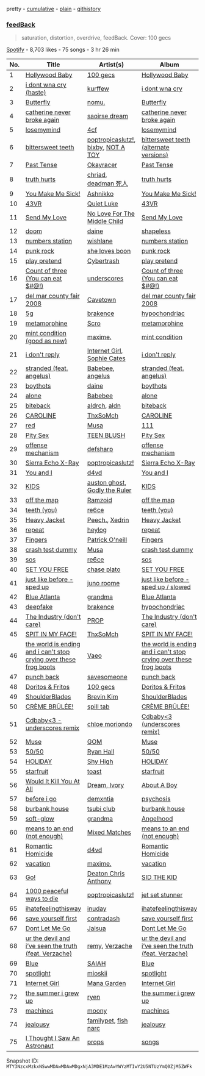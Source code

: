 pretty - [cumulative](/playlists/cumulative/37i9dQZF1DXbmErmrio5En.md) - [plain](/playlists/plain/37i9dQZF1DXbmErmrio5En) - [githistory](https://github.githistory.xyz/mackorone/spotify-playlist-archive/blob/main/playlists/plain/37i9dQZF1DXbmErmrio5En)

### [feedBack](https://open.spotify.com/playlist/37i9dQZF1DXbmErmrio5En)

> saturation, distortion, overdrive, feedBack\. Cover: 100 gecs

[Spotify](https://open.spotify.com/user/spotify) - 8,703 likes - 75 songs - 3 hr 26 min

| No. | Title | Artist(s) | Album | Length |
|---|---|---|---|---|
| 1 | [Hollywood Baby](https://open.spotify.com/track/48ElaQLYuOaybqagIlPxpU) | [100 gecs](https://open.spotify.com/artist/6PfSUFtkMVoDkx4MQkzOi3) | [Hollywood Baby](https://open.spotify.com/album/1jI6gq10WSeAv4MdTaRq7N) | 3:07 |
| 2 | [i dont wna cry \(haste\)](https://open.spotify.com/track/6RKeESxpM58GCfR5eRdfzY) | [kurffew](https://open.spotify.com/artist/7rxyD0KDWwZ86aQNWfkJhz) | [i dont wna cry](https://open.spotify.com/album/5AIZKUZZW9RE3xhTf64h39) | 2:01 |
| 3 | [Butterfly](https://open.spotify.com/track/3isB66Bn1418EHQ2Z9aLUp) | [nomu.](https://open.spotify.com/artist/2NSBzBPu05xNzAUv10mdTc) | [Butterfly](https://open.spotify.com/album/0slkV34l718fubBPy4GzOB) | 2:28 |
| 4 | [catherine never broke again](https://open.spotify.com/track/2RP8p6uDqJCMvpXxfo3L7s) | [saoirse dream](https://open.spotify.com/artist/2xNs2zfnh52ORUTI4Qfvxf) | [catherine never broke again](https://open.spotify.com/album/0SS7QRTl0W0CBbUCPkmmaM) | 1:54 |
| 5 | [losemymind](https://open.spotify.com/track/3UCS6qOeXaVjtj2n7D5vZs) | [4cf](https://open.spotify.com/artist/5F8W0OumEjkf9TpqrzvnTL) | [losemymind](https://open.spotify.com/album/5P8gmVPWC5O21bN5rkNaWu) | 2:27 |
| 6 | [bittersweet teeth](https://open.spotify.com/track/0Uk24ctvr2GyVZ3aC3vGgA) | [poptropicaslutz!](https://open.spotify.com/artist/08DN8ZbOSeuTELiQjc4Jl8), [bixby](https://open.spotify.com/artist/3vqtY7Lhhuw6sEwU4HmIRv), [NOT A TOY](https://open.spotify.com/artist/7uiWgFc6g98QsoDKotM3T4) | [bittersweet teeth \(alternate versions\)](https://open.spotify.com/album/795wZH8JkFop6dDOFYXkN6) | 2:22 |
| 7 | [Past Tense](https://open.spotify.com/track/2jddWKpUOUE9DYnfAFk3Hm) | [Okayracer](https://open.spotify.com/artist/4j8joGNndygibHb37LVwRo) | [Past Tense](https://open.spotify.com/album/6334xk9BCeIJ3pYiK6FCaT) | 2:07 |
| 8 | [truth hurts](https://open.spotify.com/track/5CAvQkgGDGOyicH7e0Z6jN) | [chriad](https://open.spotify.com/artist/7deQ6Y3VQYqHzRrVia18Bl), [deadman 死人](https://open.spotify.com/artist/1IAIRAvJCUc01U0doDVKN9) | [truth hurts](https://open.spotify.com/album/3HLoC6h0fWZrceTxnrk1cy) | 3:34 |
| 9 | [You Make Me Sick!](https://open.spotify.com/track/2cK6tRFd7PRPFY1ZwJAKeq) | [Ashnikko](https://open.spotify.com/artist/3PyJHH2wyfQK3WZrk9rpmP) | [You Make Me Sick!](https://open.spotify.com/album/1hFgxn07lR5agY6sk9fHQJ) | 2:18 |
| 10 | [43VR](https://open.spotify.com/track/2oVs3DVmsCK5yL55v9YbK2) | [Quiet Luke](https://open.spotify.com/artist/54oBi8aje0nWVrrCNJAmRF) | [43VR](https://open.spotify.com/album/0DXjEDAzFa17vNnuhnpfy8) | 2:51 |
| 11 | [Send My Love](https://open.spotify.com/track/19peDv7OzX8XnQx6nAomoM) | [No Love For The Middle Child](https://open.spotify.com/artist/7HWfshpjlGldmRa4gymvjX) | [Send My Love](https://open.spotify.com/album/3vhMcEy0QNZ0S7uE7yu30K) | 2:33 |
| 12 | [doom](https://open.spotify.com/track/36DSP6wauBjy7JBz0I48rG) | [daine](https://open.spotify.com/artist/4lyCoxLN0aW7nJy5rec0tG) | [shapeless](https://open.spotify.com/album/2yJtn1NTEXnj5tM3B2NGyf) | 2:42 |
| 13 | [numbers station](https://open.spotify.com/track/10omTPgbmMKhrB1d6fbyWk) | [wishlane](https://open.spotify.com/artist/15eJnht8wSa1rUGRQpYU6l) | [numbers station](https://open.spotify.com/album/1YRCd4M5ZnosMaDtbwcdyt) | 3:54 |
| 14 | [punk rock](https://open.spotify.com/track/0nog7rb95VYzC1WDliuhKZ) | [she loves boon](https://open.spotify.com/artist/6is8aeGtatwbYEiamvsp23) | [punk rock](https://open.spotify.com/album/08WWzkcjNxPpC8kAkTAkis) | 2:22 |
| 15 | [play pretend](https://open.spotify.com/track/7na3UIxB9H4k4sTXatj4pS) | [Cybertrash](https://open.spotify.com/artist/6qKNO74t6cNcytBKSunEcW) | [play pretend](https://open.spotify.com/album/6sXQGff20ZV62vxqiN3WKr) | 1:57 |
| 16 | [Count of three \(You can eat $\#@!\)](https://open.spotify.com/track/2NFag2zEx2GC5ySs0d3IaS) | [underscores](https://open.spotify.com/artist/7HfUJxeVTgrvhk0eWHFzV7) | [Count of three \(You can eat $\#@!\)](https://open.spotify.com/album/5VQi7iQ03yrVsFV3z5DCiq) | 2:39 |
| 17 | [del mar county fair 2008](https://open.spotify.com/track/4Zx6WKvQxGhk2UD4huHFBZ) | [Cavetown](https://open.spotify.com/artist/2hR4h1Cao2ueuI7Cx9c7V8) | [del mar county fair 2008](https://open.spotify.com/album/0uPCMgLfg1DpVnsjoVDok9) | 2:54 |
| 18 | [5g](https://open.spotify.com/track/61Ph6Q4HYgWUVGulPszt9n) | [brakence](https://open.spotify.com/artist/4kqFrZkeqDfOIEqTWqbOOV) | [hypochondriac](https://open.spotify.com/album/6XV76W17coHAKFdeyiGT08) | 3:29 |
| 19 | [metamorphine](https://open.spotify.com/track/2YhdFV7oaYJ5r7Aga6YGUt) | [Scro](https://open.spotify.com/artist/2TFI4R2CXBQ0RyfHhF7oQW) | [metamorphine](https://open.spotify.com/album/6MJDZQIqj1KZdoWa0lSQfM) | 3:10 |
| 20 | [‎mint ‎condition \(‎good ‎as ‎new\)](https://open.spotify.com/track/6MwqWsbeIZu4j2JNT4GjeN) | [maxime.](https://open.spotify.com/artist/4jd8Wp3Os5tXFV0NYm1570) | [‎mint ‎condition](https://open.spotify.com/album/1jboFFMPdvWimrI3ndqofk) | 2:17 |
| 21 | [i don't reply](https://open.spotify.com/track/3CyCZZGuBCjir82ta1bkii) | [Internet Girl](https://open.spotify.com/artist/2eVTKG3Z5bbKk2OWMIe3iL), [Sophie Cates](https://open.spotify.com/artist/4xjJOu0MWVWuaDVZOy0Dx2) | [i don't reply](https://open.spotify.com/album/2j3CSAkyjU62aBogjlm277) | 2:48 |
| 22 | [stranded \(feat\. angelus\)](https://open.spotify.com/track/4ybA4RmMlEjU83umFZnTVj) | [Babebee](https://open.spotify.com/artist/719aYkabpmAmY7DAQamb8h), [angelus](https://open.spotify.com/artist/56l5jbQerCGh7lfbwLnfaK) | [stranded \(feat\. angelus\)](https://open.spotify.com/album/4yAZzAMHd6AnEJtN0gglFm) | 1:55 |
| 23 | [boythots](https://open.spotify.com/track/57miWCpd7kX78sbys9uWRg) | [daine](https://open.spotify.com/artist/4lyCoxLN0aW7nJy5rec0tG) | [boythots](https://open.spotify.com/album/4x1k1941BX8jNrxhiI9QYv) | 2:17 |
| 24 | [alone](https://open.spotify.com/track/7B0UsAj5qR6NeYQq3y74rF) | [Babebee](https://open.spotify.com/artist/719aYkabpmAmY7DAQamb8h) | [alone](https://open.spotify.com/album/0C1DeypOQyvRbU7Eg7917n) | 3:13 |
| 25 | [biteback](https://open.spotify.com/track/1wG8jqQHtUWP22YaUIZNnS) | [aldrch](https://open.spotify.com/artist/3WYrAQad51Rnd8BqODF4Em), [aldn](https://open.spotify.com/artist/2GUw9Wzha61PkZoRVv1PDD) | [biteback](https://open.spotify.com/album/5SXLdiWht4MwICTqA9QwNP) | 2:02 |
| 26 | [CAROLINE](https://open.spotify.com/track/0NbeWXqyar63pQGA4G7Jf2) | [ThxSoMch](https://open.spotify.com/artist/4MvZhE1iuzttcoyepkpfdF) | [CAROLINE](https://open.spotify.com/album/7o4LMz7AI7szCT5QJacZ7n) | 3:12 |
| 27 | [red](https://open.spotify.com/track/3fqC2P9K6zmYKJ2sAmOdse) | [Musa](https://open.spotify.com/artist/4YNFxyTiP2AS188pQ2eKQE) | [111](https://open.spotify.com/album/0Evr5vaROxhu2I01MzqlU1) | 2:11 |
| 28 | [Pity Sex](https://open.spotify.com/track/2n9oB3ftDuSv6mEtDWfU3R) | [TEEN BLUSH](https://open.spotify.com/artist/1XW51qY5zDq92npZ5fHNRl) | [Pity Sex](https://open.spotify.com/album/3yDIN8i4A80HKZLhXN5mP4) | 2:39 |
| 29 | [offense mechanism](https://open.spotify.com/track/4Rgb4JMqW2WyTkseioLXi7) | [defsharp](https://open.spotify.com/artist/5fUV5J5Y5iGx9loIfKgRom) | [offense mechanism](https://open.spotify.com/album/3GVG5tPERhnalSNGlrxfyD) | 4:19 |
| 30 | [Sierra Echo X\-Ray](https://open.spotify.com/track/2IK1FToSpevCE11x3OuxeG) | [poptropicaslutz!](https://open.spotify.com/artist/08DN8ZbOSeuTELiQjc4Jl8) | [Sierra Echo X\-Ray](https://open.spotify.com/album/0qTRuR0gfRdiViqE7gk3QQ) | 2:12 |
| 31 | [You and I](https://open.spotify.com/track/1MRnyqgA3P1T5Dw72lfZLm) | [d4vd](https://open.spotify.com/artist/5y8tKLUfMvliMe8IKamR32) | [You and I](https://open.spotify.com/album/6dbv42eNjML2YBqhBi35j1) | 2:32 |
| 32 | [KIDS](https://open.spotify.com/track/7x8sUnnKHZsddQxLZeWwB4) | [auston ghost](https://open.spotify.com/artist/1wCjv2RGjyuHMJw2UAvjLO), [Godly the Ruler](https://open.spotify.com/artist/2zdyZ3Dk59W2RKwAvGioLp) | [KIDS](https://open.spotify.com/album/5merKL9SBjIDRuvFBavQ8z) | 2:42 |
| 33 | [off the map](https://open.spotify.com/track/1VjFGmdI8jKbs3rCjGfc1G) | [Ramzoid](https://open.spotify.com/artist/2Ci3Sflo2BfC77wTwn2hbH) | [off the map](https://open.spotify.com/album/4qpSyJ8g2EPT7U3b43mXqZ) | 2:09 |
| 34 | [teeth \(you\)](https://open.spotify.com/track/21NGjx3wUcaeo9XaVxvZAP) | [re6ce](https://open.spotify.com/artist/4ULUpM5hJYKWhWdIViYrGK) | [teeth \(you\)](https://open.spotify.com/album/2wcvDXC1imEEkkrmW5DwCY) | 2:01 |
| 35 | [Heavy Jacket](https://open.spotify.com/track/5NxwAYPr4gyc7gLmhZHwAl) | [Peech.](https://open.spotify.com/artist/0WQh63ofwTzWOy1ubiHMdk), [Xedrin](https://open.spotify.com/artist/0T8OlNkaNRP75U1kSlRyWG) | [Heavy Jacket](https://open.spotify.com/album/6hLHsUqzVj6Z4fpzynQckd) | 2:44 |
| 36 | [repeat](https://open.spotify.com/track/4bxRiXW0qivXhOmeIGE2AU) | [heylog](https://open.spotify.com/artist/5Jf6pl4SGgueZHZ4pC313c) | [repeat](https://open.spotify.com/album/0Zryy6U8gekzpPwrciTF5f) | 2:42 |
| 37 | [Fingers](https://open.spotify.com/track/4XrxK7r8Jbkpzc4KCRIC9P) | [Patrick O'neill](https://open.spotify.com/artist/66VmY2NGXnd4vjm3d6hGuX) | [Fingers](https://open.spotify.com/album/4IzDYLN43m5Y25OfAq2nrO) | 2:56 |
| 38 | [crash test dummy](https://open.spotify.com/track/2Ui0cq4BDOnjOFnFoLkiAj) | [Musa](https://open.spotify.com/artist/4YNFxyTiP2AS188pQ2eKQE) | [crash test dummy](https://open.spotify.com/album/3QHo6SpbeIvNt9FomeXFU3) | 2:45 |
| 39 | [sos](https://open.spotify.com/track/1yIXLkLDBKV70WvEUOCR7u) | [re6ce](https://open.spotify.com/artist/4ULUpM5hJYKWhWdIViYrGK) | [sos](https://open.spotify.com/album/5GbZEpMjNPvk9ctHaAXevK) | 2:29 |
| 40 | [SET YOU FREE](https://open.spotify.com/track/6dU35fmLnM6yB8tCySkvwC) | [chase plato](https://open.spotify.com/artist/6fhU5nl4JH1Umw2aiuCtYg) | [SET YOU FREE](https://open.spotify.com/album/44dlMu3kxAHKgQYxdqeZVQ) | 2:25 |
| 41 | [just like before \- sped up](https://open.spotify.com/track/3w8rxEsj85AOAjt4TUUXmW) | [juno roome](https://open.spotify.com/artist/75OmhmviEWTWkMBllWgdQv) | [just like before \- sped up / slowed](https://open.spotify.com/album/1bs3OVHVL7WsEB6fS8uoWv) | 3:35 |
| 42 | [Blue Atlanta](https://open.spotify.com/track/6BHPw2MZMosf3eEaFiwl4z) | [grandma](https://open.spotify.com/artist/2eYwIt8heUiqcnd0Tmkizk) | [Blue Atlanta](https://open.spotify.com/album/3sNsCFbYYDe2te2R8xRrAE) | 3:20 |
| 43 | [deepfake](https://open.spotify.com/track/2iS3P95EkgyRAHx2hLy0ga) | [brakence](https://open.spotify.com/artist/4kqFrZkeqDfOIEqTWqbOOV) | [hypochondriac](https://open.spotify.com/album/6XV76W17coHAKFdeyiGT08) | 5:30 |
| 44 | [The Industry \(don't care\)](https://open.spotify.com/track/6NAgvXj85XGeUHU1R3uwdE) | [PROP](https://open.spotify.com/artist/0i6afccJI8mJKOrX3OFZvp) | [The Industry \(don't care\)](https://open.spotify.com/album/6rUilXx3us9UOXNrl0pqoR) | 1:54 |
| 45 | [SPIT IN MY FACE!](https://open.spotify.com/track/1N8TTK1Uoy7UvQNUazfUt5) | [ThxSoMch](https://open.spotify.com/artist/4MvZhE1iuzttcoyepkpfdF) | [SPIT IN MY FACE!](https://open.spotify.com/album/2XurGuugADHAwF8gEYjtMA) | 2:27 |
| 46 | [the world is ending and i can't stop crying over these frog boots](https://open.spotify.com/track/4MQ48t5e8dXrmOWKpJtnIT) | [Vaeo](https://open.spotify.com/artist/2ahbiJn3gxyByrDXIMaACV) | [the world is ending and i can't stop crying over these frog boots](https://open.spotify.com/album/5codoSDdPKtxmIXHMLEjN7) | 2:37 |
| 47 | [punch back](https://open.spotify.com/track/2vOLEQPJAFD3uFmeJaD24H) | [savesomeone](https://open.spotify.com/artist/1FWrpUh8hTnIpPZW5MP4mz) | [punch back](https://open.spotify.com/album/5FK5312txKT8bF6IEDEaOv) | 2:13 |
| 48 | [Doritos & Fritos](https://open.spotify.com/track/2WzWwYoxWIqyjzIaazsqYV) | [100 gecs](https://open.spotify.com/artist/6PfSUFtkMVoDkx4MQkzOi3) | [Doritos & Fritos](https://open.spotify.com/album/1LWmE7Dy299uuwFo8wcOPC) | 3:16 |
| 49 | [ShoulderBlades](https://open.spotify.com/track/3wpqJnWQWl4bY4BtMWTbtk) | [Brevin Kim](https://open.spotify.com/artist/7lU8Gtn7moZmPqqu4oPkEh) | [ShoulderBlades](https://open.spotify.com/album/3BTJdS4xG8Pah4MkBJEukW) | 2:29 |
| 50 | [CRÈME BRÛLÉE!](https://open.spotify.com/track/0vG00tUzNqeQ4Yt2y5Bcyb) | [spill tab](https://open.spotify.com/artist/3qqkHeEhezlIaNj1vFYH2r) | [CRÈME BRÛLÉE!](https://open.spotify.com/album/58eBBZo09rnbbhX03ggp9c) | 2:15 |
| 51 | [Cdbaby<3 \- underscores remix](https://open.spotify.com/track/5iJzSaKVGOWGJwN2So6vWF) | [chloe moriondo](https://open.spotify.com/artist/3P4vW5tzQvmuoNaFQqzy9q) | [Cdbaby<3 \(underscores remix\)](https://open.spotify.com/album/7k0ASIqBBCc8jjwIBgQ216) | 2:13 |
| 52 | [Muse](https://open.spotify.com/track/51R1xeUf5cPnZRqsnndBxo) | [GOM](https://open.spotify.com/artist/24GmnVmCcz5n4Z5tPxeMKu) | [Muse](https://open.spotify.com/album/4ETMbTOkSeUx4lANoYQi1F) | 1:49 |
| 53 | [50/50](https://open.spotify.com/track/6eS4jqni6XJyS0ltp1Umlc) | [Ryan Hall](https://open.spotify.com/artist/22bvUzi8MgkpSKBWGB2vTJ) | [50/50](https://open.spotify.com/album/20ro3WFXJdS2rkF7kZ0CwY) | 2:48 |
| 54 | [HOLIDAY](https://open.spotify.com/track/30QLDsDxebl8X8xcK8nqHj) | [Shy High](https://open.spotify.com/artist/7LtrLa6TmVPbzfkYVhqxmo) | [HOLIDAY](https://open.spotify.com/album/2KhNmjHkbf1gr9ers7bok5) | 3:01 |
| 55 | [starfruit](https://open.spotify.com/track/3k1pThlE9Yb7JNy32drS6Q) | [toast](https://open.spotify.com/artist/3Nz5FVEfruc2XuwrGdeHeC) | [starfruit](https://open.spotify.com/album/5AoomEUsHEC37DDjCJvAQu) | 3:21 |
| 56 | [Would It Kill You At All](https://open.spotify.com/track/0MFpii15OtF6euR17upS7S) | [Dream, Ivory](https://open.spotify.com/artist/0qZyvjwZauLmrobrpJmvib) | [About A Boy](https://open.spotify.com/album/2Pz55SWZIQb3Y7uUbgPzVc) | 2:47 |
| 57 | [before i go](https://open.spotify.com/track/7oRWfs4HVAglIlSK7ytUuf) | [demxntia](https://open.spotify.com/artist/6trEYfLSuAd9CS8bCy4sOH) | [psychosis](https://open.spotify.com/album/42gnvKERgMw72qxGnEIEhN) | 2:15 |
| 58 | [burbank house](https://open.spotify.com/track/3DErMJzUrtfGUjet3xpUml) | [tsubi club](https://open.spotify.com/artist/6fHEaFnFgMxMAtDt7mFoQ3) | [burbank house](https://open.spotify.com/album/4PvJVQQSFCUdEKF1cJrntR) | 1:41 |
| 59 | [soft\-glow](https://open.spotify.com/track/2XZrbIxlZ0FPB9plk7d2oE) | [grandma](https://open.spotify.com/artist/2eYwIt8heUiqcnd0Tmkizk) | [Angelhood](https://open.spotify.com/album/5lx540ZgFCIotz9DmoHsQh) | 3:13 |
| 60 | [means to an end \(not enough\)](https://open.spotify.com/track/3umsW2c9mVYfLOL1uvMUuM) | [Mixed Matches](https://open.spotify.com/artist/7A2xUGz3Mbq2tJdMfILN34) | [means to an end \(not enough\)](https://open.spotify.com/album/3lSgb650mqEWwBGZB2vwDT) | 4:40 |
| 61 | [Romantic Homicide](https://open.spotify.com/track/1xK59OXxi2TAAAbmZK0kBL) | [d4vd](https://open.spotify.com/artist/5y8tKLUfMvliMe8IKamR32) | [Romantic Homicide](https://open.spotify.com/album/4B3FsNFguOEJ4TWEsct83B) | 2:12 |
| 62 | [‎vacation](https://open.spotify.com/track/5r0P7kg0Vxf9DF5IFBpi08) | [maxime.](https://open.spotify.com/artist/4jd8Wp3Os5tXFV0NYm1570) | [‎vacation](https://open.spotify.com/album/1Y7N29NscyAvomw7yYrgKz) | 3:50 |
| 63 | [Go!](https://open.spotify.com/track/6UcEK9qZjNnHLnkZRiKWLk) | [Deaton Chris Anthony](https://open.spotify.com/artist/1n8hLoV90OhFCYXLtCD659) | [SID THE KID](https://open.spotify.com/album/6lQoWpcquJkjgW1yZhNqlV) | 2:43 |
| 64 | [1000 peaceful ways to die](https://open.spotify.com/track/3avoIxhqn6tfNWGUJZq8U1) | [poptropicaslutz!](https://open.spotify.com/artist/08DN8ZbOSeuTELiQjc4Jl8) | [jet set stunner](https://open.spotify.com/album/6jVOwyiGTkoQZfdONNRz6U) | 2:23 |
| 65 | [ihatefeelingthisway](https://open.spotify.com/track/3IP5kKSUkqZcOLraMddHJy) | [inuday](https://open.spotify.com/artist/29OqAIxz15uCoDjXX0a4Gg) | [ihatefeelingthisway](https://open.spotify.com/album/72me9cMEdcQxa0uwvEijen) | 3:43 |
| 66 | [save yourself first](https://open.spotify.com/track/4AtzMzc06H8izlD8d6AYAT) | [contradash](https://open.spotify.com/artist/1pVa1yITCEfqfAvQaaHvAt) | [save yourself first](https://open.spotify.com/album/6akubgzy3EgF3jr08fDecs) | 2:46 |
| 67 | [Dont Let Me Go](https://open.spotify.com/track/5QphdQKKWbU78UmvW4GlTH) | [Jaisua](https://open.spotify.com/artist/7u5RAgXZgtZJ7yINfxdUc5) | [Dont Let Me Go](https://open.spotify.com/album/3FtD4mDTc9vcnsLMyOBKVO) | 2:39 |
| 68 | [ur the devil and i’ve seen the truth \(feat\. Verzache\)](https://open.spotify.com/track/3k1IuNcDLXsB191yDLmoDm) | [remy](https://open.spotify.com/artist/4DsVKs4W72RTKOfD3CtTaw), [Verzache](https://open.spotify.com/artist/59KX7XUUgAOOo5IyDjca0T) | [ur the devil and i’ve seen the truth \(feat\. Verzache\)](https://open.spotify.com/album/1j1VISKM5ayELFLFUPu0nn) | 2:38 |
| 69 | [Blue](https://open.spotify.com/track/6PeV3ho9kjOYRRT5xJHMYU) | [SAIAH](https://open.spotify.com/artist/5ZPYeVqoWNuukwfarvkyJX) | [Blue](https://open.spotify.com/album/295P3WgTJDQQ27tzM5yWRU) | 3:46 |
| 70 | [spotlight](https://open.spotify.com/track/5rHWZGatLsEldO8XFSwPX8) | [mioskii](https://open.spotify.com/artist/5ATiuD7BObN5uz3nIeepr4) | [spotlight](https://open.spotify.com/album/6py2UNIgqsWcrxMrJ2RYoq) | 2:56 |
| 71 | [Internet Girl](https://open.spotify.com/track/3Qo8zqhdyVxacgVJGIQF4u) | [Mana Garden](https://open.spotify.com/artist/66Gv97uu4XTInfcVvHhbcC) | [Internet Girl](https://open.spotify.com/album/6a48qrtBppd0YVIZpEntaH) | 2:19 |
| 72 | [the summer i grew up](https://open.spotify.com/track/341SgFKGC3j1lJNNX5w7zW) | [ryen](https://open.spotify.com/artist/5L7zIiH18e2nY37pQ9ZjGp) | [the summer i grew up](https://open.spotify.com/album/4SoRO6ybGRA8sOye3hCLeV) | 2:55 |
| 73 | [machines](https://open.spotify.com/track/3ZWge0n1ymKXnmVoq9RN1G) | [moony](https://open.spotify.com/artist/3agqtDm9DE1tKj7sXrKqpZ) | [machines](https://open.spotify.com/album/68hdC4ozadHQnX8OqeafWS) | 2:58 |
| 74 | [jealousy](https://open.spotify.com/track/1moK2L5Y2bftYzpGrcOU5X) | [familypet](https://open.spotify.com/artist/0qrKkQFiL3vftNOhGuIJEX), [fish narc](https://open.spotify.com/artist/1IxZyCzEKTCm8z7gSgyfTU) | [jealousy](https://open.spotify.com/album/4RUrlqnlDk7HAQlruVR7SO) | 2:48 |
| 75 | [I Thought I Saw An Astronaut](https://open.spotify.com/track/2oun4Gfgac2SEbdpDTAQgF) | [props](https://open.spotify.com/artist/5O7LMWE0xWgM0NzbsJdckR) | [songs](https://open.spotify.com/album/0y7QaN0r8zsiD9R7ikFdo3) | 2:18 |

Snapshot ID: `MTY3NzcxMzkxNSwwMDAwMDAwMDgxNjA3MDE1MzAwYWYzMTIwY2U5NTUzYmQ0ZjM5ZWFk`
